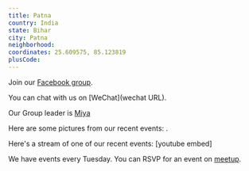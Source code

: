 ```yaml
---
title: Patna
country: India
state: Bihar
city: Patna
neighborhood: 
coordinates: 25.609575, 85.123819
plusCode:
---
```

Join our [Facebook group](https://www.facebook.com/groups/free.code.camp.patna).

You can chat with us on [WeChat](wechat URL).

Our Group leader is [Miya](freecodecamp.org/miya)

Here are some pictures from our recent events:
![]().

Here's a stream of one of our recent events:
[youtube embed]

We have events every Tuesday. You can RSVP for an event on [meetup](meetupurl).
